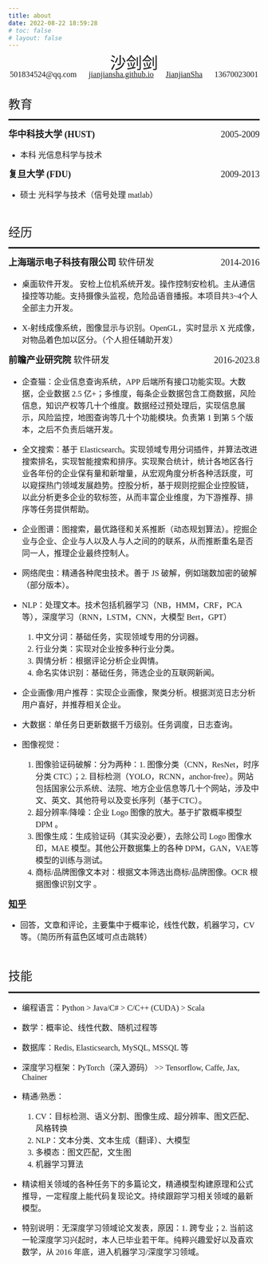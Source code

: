 ```yaml
---
title: about
date: 2022-08-22 18:59:28
# toc: false
# layout: false
---
```


<style type="text/css">
div {
    line-height: 200%
}
</style>

<script src="https://kit.fontawesome.com/fff3aa0c8a.js" crossorigin="anonymous"></script>

<div align='center'>
<font face="Fontin SmallCaps" size="6">沙剑剑</font>
</div>


<center>
<font face="LMSans12" size="3.8"><i class="fa-solid fa-envelope"></i> 501834524@qq.com &emsp; <i class="fa-solid fa-link"></i> <a href='https://jianjiansha.github.io/'>jianjiansha.github.io</a> &emsp; <i class="fa-brands fa-github"></i> <a href='https://github.com/JianjianSha'>JianjianSha</a> &emsp; <i class="fa-solid fa-phone"></i> 13670023001</font>
</center>

<br/>

<font face='Fontin SmallCaps' size="5"><i class="fa-solid fa-graduation-cap"></i> 教育</font>

<!-- <hr> -->
<hr style="border-top: 2px solid; width: 100%; margin-top: 5px">

<div><font face='TeXGyreTermes' size='4.5'><b>华中科技大学 (HUST)</b><span style="float:right;">2005-2009</span></font> </div>

- <font face='TeXGyreTermes' size='3.8'>本科 光信息科学与技术</font>

<div><font face='TeXGyreTermes' size='4.5'><b>复旦大学 (FDU)</b><span style="float:right;">2009-2013</span></font> </div>

- <font face='TeXGyreTermes' size='3.8'>硕士 光科学与技术（信号处理 matlab）</font>

<br/>

<font face='Fontin SmallCaps' size="5"><i class="fa-solid fa-user-group"></i> 经历</font>

<!-- <hr> -->
<hr style="border-top: 2px solid; width: 100%;  margin-top: 5px">


<div><font face='TeXGyreTermes' size='4.5'><b>上海瑞示电子科技有限公司</b> 软件研发<span style="float:right;">2014-2016</span></font></div>

<font face='TeXGyreTermes' size='3.8'>

- 桌面软件开发。 安检上位机系统开发。操作控制安检机。主从通信操控等功能。支持摄像头监视，危险品语音播报。本项目共3~4个人全部主力开发。

- X-射线成像系统，图像显示与识别。OpenGL，实时显示 X 光成像，对物品着色加以区分。（个人担任辅助开发）

</font>

<div><font face='TeXGyreTermes' size='4.5'><b>前瞻产业研究院</b> 软件研发<span style="float:right;">2016-2023.8</span></font></div>

<font face='TeXGyreTermes' size='3.8'>

- 企查猫：企业信息查询系统，APP 后端所有接口功能实现。大数据，企业数据 2.5 亿+；多维度，每条企业数据包含工商数据，风险信息，知识产权等几十个维度。数据经过预处理后，实现信息展示，风险监控，地图查询等几十个功能模块。负责第 1 到第 5 个版本，之后不负责后端开发。

- 全文搜索：基于 Elasticsearch。实现领域专用分词插件，并算法改进搜索排名，实现智能搜索和排序。实现聚合统计，统计各地区各行业各年份的企业保有量和新增量，从宏观角度分析各种活跃度，可以窥探热门领域发展趋势。控股分析，基于规则挖掘企业控股链，以此分析更多企业的软标签，从而丰富企业维度，为下游推荐、排序等任务提供帮助。

- 企业图谱：图搜索，最优路径和关系推断（动态规划算法）。挖掘企业与企业、企业与人以及人与人之间的的联系，从而推断重名是否同一人，推理企业最终控制人。

- 网络爬虫：精通各种爬虫技术。善于 JS 破解，例如瑞数加密的破解（部分版本）。

- NLP：处理文本。技术包括机器学习（NB，HMM，CRF，PCA 等），深度学习（RNN，LSTM，CNN，大模型 Bert，GPT）

    1. 中文分词：基础任务，实现领域专用的分词器。
    2. 行业分类：实现对企业按多种行业分类。
    3. 舆情分析：根据评论分析企业舆情。
    4. 命名实体识别：基础任务，筛选企业的互联网新闻。

- 企业画像/用户推荐：实现企业画像，聚类分析。根据浏览日志分析用户喜好，并推荐相关企业。

- 大数据：单任务日更新数据千万级别。任务调度，日志查询。

- 图像视觉：

    1. 图像验证码破解：分为两种：1. 图像分类（CNN，ResNet，时序分类 CTC）；2. 目标检测（YOLO，RCNN，anchor-free）。网站包括国家公示系统、法院、地方企业信息等几十个网站，涉及中文、英文、其他符号以及变长序列（基于CTC）。
    2. 超分辨率/降噪：企业 Logo 图像的放大。基于扩散概率模型 DPM 。
    3. 图像生成：生成验证码（其实没必要），去除公司 Logo 图像水印，MAE 模型。其他公开数据集上的各种 DPM，GAN，VAE等模型的训练与测试。
    4. 商标/品牌图像文本对：根据文本筛选出商标/品牌图像。OCR 根据图像识别文字 。

</font>

<div><font face='TeXGyreTermes' size='4.5'><b><a href="https://www.zhihu.com/people/tsukaookami">知乎</a></b></font></div>

- <font face='TeXGyreTermes' size='3.8'>回答，文章和评论，主要集中于概率论，线性代数，机器学习，CV 等。（简历所有蓝色区域可点击跳转）<font>


<br/>

<font face='Fontin SmallCaps' size="5"><i class="fa-solid fa-gears"></i> 技能</font>

<!-- <hr> -->
<hr style="border-top: 2px solid; width: 100%;  margin-top: 5px">

<font face='TeXGyreTermes' size='3.8'>

- 编程语言：Python > Java/C# > C/C++ (CUDA) > Scala
- 数学：概率论、线性代数、随机过程等
- 数据库：Redis, Elasticsearch, MySQL, MSSQL 等
- 深度学习框架：PyTorch（深入源码） >> Tensorflow, Caffe, Jax, Chainer
- 精通/熟悉：

    1. CV：目标检测、语义分割、图像生成、超分辨率、图文匹配、风格转换
    2. NLP：文本分类、文本生成（翻译）、大模型
    3. 多模态：图文匹配，文生图
    4. 机器学习算法

- 精读相关领域的各种任务下的多篇论文，精通模型构建原理和公式推导，一定程度上能代码复现论文。持续跟踪学习相关领域的最新模型。

- 特别说明：无深度学习领域论文发表，原因：1. 跨专业；2. 当前这一轮深度学习兴起时，本人已毕业若干年。纯粹兴趣爱好以及喜欢数学，从 2016 年底，进入机器学习/深度学习领域。
</font>